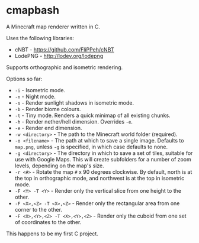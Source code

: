 cmapbash
========

A Minecraft map renderer written in C.

Uses the following libraries:
- cNBT - https://github.com/FliPPeh/cNBT
- LodePNG - http://lodev.org/lodepng

Supports orthographic and isometric rendering.

Options so far:
- `-i` - Isometric mode.
- `-n` - Night mode.
- `-s` - Render sunlight shadows in isometric mode.
- `-b` - Render biome colours.
- `-t` - Tiny mode. Renders a quick minimap of all existing chunks.
- `-h` - Render nether/hell dimension. Overrides `-e`.
- `-e` - Render end dimension.
- `-w <directory>` - The path to the Minecraft world folder (required).
- `-o <filename>` - The path at which to save a single image.
  Defaults to `map.png`, unless `-g` is specified, in which case defaults to none.
- `-g <directory>` - The directory in which to save a set of tiles,
  suitable for use with Google Maps.
  This will create subfolders for a number of zoom levels, depending on the map's size.
- `-r <#>` - Rotate the map `#` x 90 degrees clockwise.
  By default, north is at the top in orthographic mode,
  and northwest is at the top in isometric mode.
- `-F <Y> -T <Y>` - Render only the vertical slice from one height to the other.
- `-F <X>,<Z> -T <X>,<Z>` - Render only the rectangular area from one corner to the other.
- `-F <X>,<Y>,<Z> -T <X>,<Y>,<Z>` - Render only the cuboid from one set of coordinates to the other.

This happens to be my first C project.
